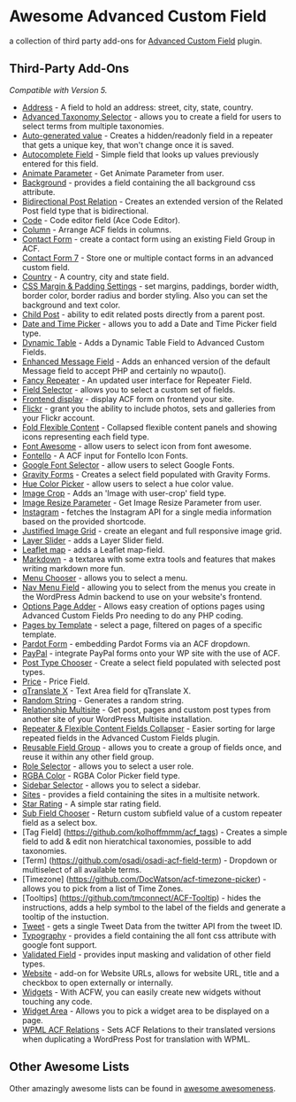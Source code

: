 Awesome Advanced Custom Field
===========

a collection of third party add-ons for [Advanced Custom Field](http://www.advancedcustomfields.com/) plugin.

## Third-Party Add-Ons
*Compatible with Version 5.*

* [Address](https://github.com/strickdj/acf-field-address) - A field to hold an address: street, city, state, country.
* [Advanced Taxonomy Selector](https://github.com/danielpataki/acf-advanced-taxonomy-selector) - allows you to create a field for users to select terms from multiple taxonomies.
* [Auto-generated value](https://github.com/andersthorborg/ACF-auto-generated-value) - Creates a hidden/readonly field in a repeater that gets a unique key, that won't change once it is saved.
* [Autocomplete Field](https://github.com/iambriansreed/Advanced-Custom-Fields-Autocomplete) - Simple field that looks up values previously entered for this field.
* [Animate Parameter](https://github.com/reyhoun/acf-animate-parameter) - Get Animate Parameter from user.
* [Background](https://github.com/reyhoun/acf-background) - provides a field containing the all background css attribute.
* [Bidirectional Post Relation](https://github.com/hereswhatidid/acf-2way-pr) - Creates an extended version of the Related Post field type that is bidirectional.
* [Code](https://github.com/mbovel/acf-code) - Code editor field (Ace Code Editor).
* [Column](https://github.com/tmconnect/ACF-Column-Field) - Arrange ACF fields in columns.
* [Contact Form](https://github.com/cpham/acf-contact-form) - create a contact form using an existing Field Group in ACF.
* [Contact Form 7](https://github.com/taylormsj/acf-cf7) - Store one or multiple contact forms in an advanced custom field.
* [Country](https://github.com/Vheissu/acf-country-field) - A country, city and state field.
* [CSS Margin & Padding Settings](https://github.com/tmconnect/ACF-CSS-Margin-Padding-Settings) - set margins, paddings, border width, border color, border radius and border styling. Also you can set the background and text color.
* [Child Post](https://github.com/lucasstark/acf-child-post-field) - ability to edit related posts directly from a parent post.
* [Date and Time Picker](https://github.com/soderlind/acf-field-date-time-picker) - allows you to add a Date and Time Picker field type.
* [Dynamic Table](https://github.com/Jeradin/acf-dynamic-table-field) - Adds a Dynamic Table Field to Advanced Custom Fields.
* [Enhanced Message Field](https://wordpress.org/plugins/acf-enhanced-message-field/) - Adds an enhanced version of the default Message field to accept PHP and certainly no wpauto().
* [Fancy Repeater](https://github.com/lucasstark/acf-fancy-repeater-field) - An updated user interface for Repeater Field.
* [Field Selector](https://github.com/danielpataki/acf-field_selector_field) - allows you to select a custom set of fields.
* [Frontend display](https://github.com/dadmor/ACF_frontend_display) - display ACF form on frontend your site.
* [Flickr](https://github.com/phuisman88/flickrfield) - grant you the ability to include photos, sets and galleries from your Flickr account.
* [Fold Flexible Content](https://github.com/urre/acf-fold-flexible) - Collapsed flexible content panels and showing icons representing each field type.
* [Font Awesome](https://wordpress.org/plugins/advanced-custom-fields-font-awesome/) - allow users to select icon from font awesome.
* [Fontello](https://github.com/aolin480/acf-fontello) - A ACF input for Fontello Icon Fonts.
* [Google Font Selector](https://github.com/wp-plugins/acf-google-font-selector-field) - allow users to select Google Fonts.
* [Gravity Forms](https://github.com/stormuk/Gravity-Forms-ACF-Field) - Creates a select field populated with Gravity Forms.
* [Hue Color Picker](https://github.com/reyhoun/acf-hue-color-picker) - allow users to select a hue color value.
* [Image Crop](https://github.com/andersthorborg/ACF-Image-Crop) - Adds an 'Image with user-crop' field type.
* [Image Resize Parameter](https://github.com/reyhoun/acf-image-resize-parameter) - Get Image Resize Parameter from user.
* [Instagram](https://github.com/francoiscote/acf-field-instagram) - fetches the Instagram API for a single media information based on the provided shortcode.
* [Justified Image Grid](https://github.com/tmconnect/ACF-Justified-Image-Grid) - create an elegant and full responsive image grid.
* [Layer Slider](https://github.com/tkin1235/acf-layer_slider) - adds a Layer Slider field.
* [Leaflet map](https://github.com/jensjns/acf-leaflet-field) - adds a Leaflet map-field.
* [Markdown](https://github.com/jensjns/acf-markdown-field) - a textarea with some extra tools and features that makes writing markdown more fun.
* [Menu Chooser](https://github.com/reyhoun/acf-menu-chooser) - allows you to select a menu.
* [Nav Menu Field](https://github.com/jgraup/advanced-custom-fields-nav-menu-field) - allowing you to select from the menus you create in the WordPress Admin backend to use on your website's frontend.
* [Options Page Adder](https://github.com/Hube2/acf-options-page-adder) - Allows easy creation of options pages using Advanced Custom Fields Pro needing to do any PHP coding.
* [Pages by Template](https://github.com/jonathan-dejong/acf-pages-by-template) - select a page, filtered on pages of a specific template.
* [Pardot Form](https://github.com/adriangonzales/acf-pardot-forms) - embedding Pardot Forms via an ACF dropdown.
* [PayPal](https://github.com/mikerodriguez/acf-paypal-field) - integrate PayPal forms onto your WP site with the use of ACF.
* [Post Type Chooser](https://github.com/reyhoun/acf-post-type-chooser) - Create a select field populated with selected post types.
* [Price](https://github.com/speccode/acf-field-price) - Price Field.
* [qTranslate X](https://github.com/alancwoo/acf-qtranslate-x-text-area) - Text Area field for qTranslate X.
* [Random String](https://github.com/lukechapman/acf-random-string-field) - Generates a random string.
* [Relationship Multisite](https://github.com/tmconnect/acf-relationship-multisite) - Get post, pages and custom post types from another site of your WordPress Multisite installation.
* [Repeater & Flexible Content Fields Collapser](https://github.com/mrwweb/ACF-Repeater-Collapser) - Easier sorting for large repeated fields in the Advanced Custom Fields plugin.
* [Reusable Field Group](https://github.com/tybruffy/ACF-Reusable-Field-Group) - allows you to create a group of fields once, and reuse it within any other field group.
* [Role Selector](https://github.com/danielpataki/acf-role_selector) - allows you to select a user role.
* [RGBA Color](https://github.com/reyhoun/acf-rgba-color) - RGBA Color Picker field type.
* [Sidebar Selector](https://github.com/danielpataki/acf-sidebar-selector) - allows you to select a sidebar.
* [Sites](https://github.com/jonathan-dejong/acf-sites) - provides a field containing the sites in a multisite network.
* [Star Rating](https://github.com/kevdotbadger/acf-star-rating) - A simple star rating field.
* [Sub Field Chooser](https://github.com/reyhoun/acf-subfield-chooser) - Return custom subfield value of a custom repeater field as a select box.
* [Tag Field] (https://github.com/kolhoffmmm/acf_tags) - Creates a simple field to add & edit non hieratchical taxonomies, possible to add taxonomies.
* [Term] (https://github.com/osadi/osadi-acf-field-term) - Dropdown or multiselect of all available terms.
* [Timezone] (https://github.com/DocWatson/acf-timezone-picker) - allows you to pick from a list of Time Zones.
* [Tooltips] (https://github.com/tmconnect/ACF-Tooltip) - hides the instructions, adds a help symbol to the label of the fields and generate a tooltip of the instuction.
* [Tweet](https://github.com/francoiscote/acf-field-tweet) - gets a single Tweet Data from the twitter API from the tweet ID.
* [Typography](https://github.com/reyhoun/acf-typography) - provides a field containing the all font css attribute with google font support.
* [Validated Field](https://wordpress.org/plugins/validated-field-for-acf/) - provides input masking and validation of other field types.
* [Website](https://github.com/Jeradin/acf-website-field) - add-on for Website URLs, allows for website URL, title and a checkbox to open externally or internally.
* [Widgets](http://acfwidgets.com/) - With ACFW, you can easily create new widgets without touching any code.
* [Widget Area](https://github.com/dustyf/acf-widget-area) - Allows you to pick a widget area to be displayed on a page.
* [WPML ACF Relations](https://github.com/mcguffin/wpml-acf-relations) - Sets ACF Relations to their translated versions when duplicating a WordPress Post for translation with WPML.


## Other Awesome Lists
Other amazingly awesome lists can be found in [awesome awesomeness](https://github.com/bayandin/awesome-awesomeness).
